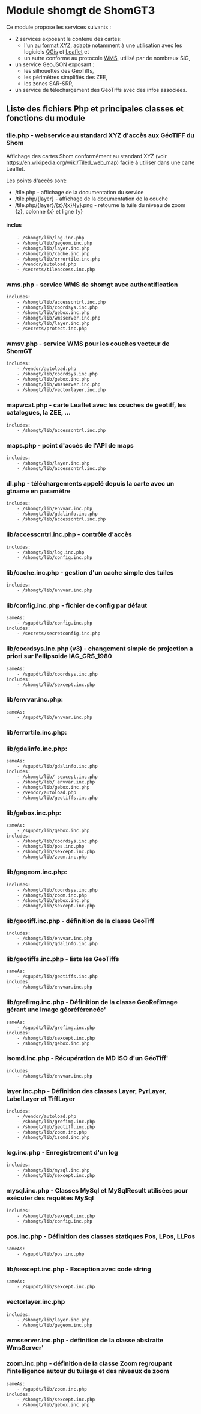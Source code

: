 # Module shomgt de ShomGT3

Ce module propose les services suivants :

- 2 services exposant le contenu des cartes:
  - l'un au [format XYZ](https://en.wikipedia.org/wiki/Tiled_web_map), adapté notamment à une utilisation 
    avec les logiciels [QGis](https://www.qgis.org/) et [Leaflet](https://leafletjs.com/) et
  - un autre conforme au protocole [WMS](https://www.ogc.org/standards/wms), utilisé par de nombreux SIG,
- un service GeoJSON exposant :
  - les silhouettes des GéoTiffs,
  - les périmètres simplifiés des ZEE,
  - les zones SAR-SRR,
- un service de téléchargement des GéoTiffs avec des infos associées.

## Liste des fichiers Php et principales classes et fonctions du module

### tile.php - webservice au standard XYZ d'accès aux GéoTIFF du Shom
Affichage des cartes Shom conformément au standard XYZ (voir https://en.wikipedia.org/wiki/Tiled_web_map)
facile à utiliser dans une carte Leaflet.

Les points d'accès sont:

  - /tile.php - affichage de la documentation du service
  - /tile.php/{layer} - affichage de la documentation de la couche
  - /tile.php/{layer}/{z}/{x}/{y}.png - retourne la tuile du niveau de zoom {z}, colonne {x} et ligne {y}

#### inclus
        - /shomgt/lib/log.inc.php
        - /shomgt/lib/gegeom.inc.php
        - /shomgt/lib/layer.inc.php
        - /shomgt/lib/cache.inc.php
        - /shomgt/lib/errortile.inc.php
        - /vendor/autoload.php
        - /secrets/tileaccess.inc.php

### wms.php - service WMS de shomgt avec authentification
    includes:
        - /shomgt/lib/accesscntrl.inc.php
        - /shomgt/lib/coordsys.inc.php
        - /shomgt/lib/gebox.inc.php
        - /shomgt/lib/wmsserver.inc.php
        - /shomgt/lib/layer.inc.php
        - /secrets/protect.inc.php
### wmsv.php - service WMS pour les couches vecteur de ShomGT
    includes:
        - /vendor/autoload.php
        - /shomgt/lib/coordsys.inc.php
        - /shomgt/lib/gebox.inc.php
        - /shomgt/lib/wmsserver.inc.php
        - /shomgt/lib/vectorlayer.inc.php

### mapwcat.php - carte Leaflet avec les couches de geotiff, les catalogues, la ZEE, ...
    includes:
        - /shomgt/lib/accesscntrl.inc.php

### maps.php - point d'accès de l'API de maps
    includes:
        - /shomgt/lib/layer.inc.php
        - /shomgt/lib/accesscntrl.inc.php

### dl.php - téléchargements appelé depuis la carte avec un gtname en paramètre
    includes:
        - /shomgt/lib/envvar.inc.php
        - /shomgt/lib/gdalinfo.inc.php
        - /shomgt/lib/accesscntrl.inc.php

### lib/accesscntrl.inc.php - contrôle d'accès
    includes:
        - /shomgt/lib/log.inc.php
        - /shomgt/lib/config.inc.php

### lib/cache.inc.php -  gestion d'un cache simple des tuiles
    includes:
        - /shomgt/lib/envvar.inc.php

### lib/config.inc.php - fichier de config par défaut
    sameAs:
        - /sgupdt/lib/config.inc.php
    includes:
        - /secrets/secretconfig.inc.php


### lib/coordsys.inc.php (v3) - changement simple de projection a priori sur l'ellipsoide IAG_GRS_1980
    sameAs:
        - /sgupdt/lib/coordsys.inc.php
    includes:
        - /shomgt/lib/sexcept.inc.php

### lib/envvar.inc.php:
    sameAs:
        - /sgupdt/lib/envvar.inc.php
### lib/errortile.inc.php:

### lib/gdalinfo.inc.php:
    sameAs:
        - /sgupdt/lib/gdalinfo.inc.php
    includes:
        - /shomgt/lib/ sexcept.inc.php
        - /shomgt/lib/ envvar.inc.php
        - /shomgt/lib/gebox.inc.php
        - /vendor/autoload.php
        - /shomgt/lib/geotiffs.inc.php
### lib/gebox.inc.php:
    sameAs:
        - /sgupdt/lib/gebox.inc.php
    includes:
        - /shomgt/lib/coordsys.inc.php
        - /shomgt/lib/pos.inc.php
        - /shomgt/lib/sexcept.inc.php
        - /shomgt/lib/zoom.inc.php
### lib/gegeom.inc.php:
    includes:
        - /shomgt/lib/coordsys.inc.php
        - /shomgt/lib/zoom.inc.php
        - /shomgt/lib/gebox.inc.php
        - /shomgt/lib/sexcept.inc.php
### lib/geotiff.inc.php - définition de la classe GeoTiff
    includes:
        - /shomgt/lib/envvar.inc.php
        - /shomgt/lib/gdalinfo.inc.php
### lib/geotiffs.inc.php - liste les GeoTiffs
    sameAs:
        - /sgupdt/lib/geotiffs.inc.php
    includes:
        - /shomgt/lib/envvar.inc.php
### lib/grefimg.inc.php  - Définition de la classe GeoRefImage gérant une image géoréférencée'
    sameAs:
        - /sgupdt/lib/grefimg.inc.php
    includes:
        - /shomgt/lib/sexcept.inc.php
        - /shomgt/lib/gebox.inc.php
### isomd.inc.php - Récupération de MD ISO d'un GéoTiff'
    includes:
        - /shomgt/lib/envvar.inc.php
### layer.inc.php  - Définition des classes Layer, PyrLayer, LabelLayer et TiffLayer
    includes:
        - /vendor/autoload.php
        - /shomgt/lib/grefimg.inc.php
        - /shomgt/lib/geotiff.inc.php
        - /shomgt/lib/zoom.inc.php
        - /shomgt/lib/isomd.inc.php
### log.inc.php - Enregistrement d'un log
    includes:
        - /shomgt/lib/mysql.inc.php
        - /shomgt/lib/sexcept.inc.php
### mysql.inc.php  - Classes MySql et MySqlResult utilisées pour exécuter des requêtes MySql
    includes:
        - /shomgt/lib/sexcept.inc.php
        - /shomgt/lib/config.inc.php
### pos.inc.php - Définition des classes statiques Pos, LPos, LLPos
    sameAs:
        - /sgupdt/lib/pos.inc.php

### lib/sexcept.inc.php - Exception avec code string
    sameAs:
        - /sgupdt/lib/sexcept.inc.php

### vectorlayer.inc.php
    includes:
        - /shomgt/lib/layer.inc.php
        - /shomgt/lib/gegeom.inc.php
### wmsserver.inc.php - définition de la classe abstraite WmsServer'

### zoom.inc.php  - définition de la classe Zoom regroupant l'intelligence autour du tuilage et des niveaux de zoom
    sameAs:
        - /sgupdt/lib/zoom.inc.php
    includes:
        - /shomgt/lib/sexcept.inc.php
        - /shomgt/lib/gebox.inc.php
